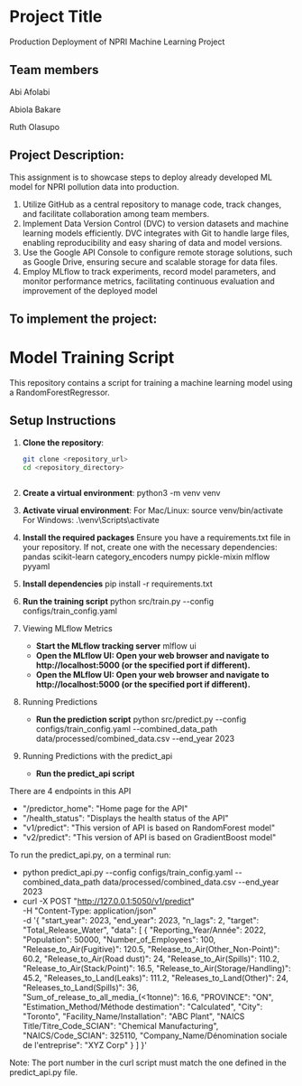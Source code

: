 #  Project Title
Production Deployment of NPRI Machine Learning Project
 
## Team members
 
Abi Afolabi
 
Abiola Bakare  
 
Ruth Olasupo
 
 
## Project Description:
This assignment is to showcase steps to deploy already developed ML model for NPRI pollution data into production.
1. Utilize GitHub as a central repository to manage code, track changes, and facilitate collaboration among team members.
2. Implement Data Version Control (DVC) to version datasets and machine learning models efficiently. DVC integrates with Git to handle large files, enabling reproducibility and easy sharing of data and model versions.
3. Use the Google API Console to configure remote storage solutions, such as Google Drive, ensuring secure and scalable storage for data files.
4. Employ MLflow to track experiments, record model parameters, and monitor performance metrics, facilitating continuous evaluation and improvement of the deployed model
 
## To implement the project:
 
# Model Training Script
 This repository contains a script for training a machine learning model using a RandomForestRegressor.
 
## Setup Instructions
 
1. **Clone the repository**:
   ```bash
   git clone <repository_url>
   cd <repository_directory>
 
2. **Create a virtual environment**:
python3 -m venv venv
 
3. **Activate virual environment**:
For Mac/Linux: source venv/bin/activate
For Windows: .\venv\Scripts\activate
 
4. **Install the required packages**
Ensure you have a requirements.txt file in your repository. If not, create one with the necessary dependencies:
pandas
scikit-learn
category_encoders
numpy
pickle-mixin
mlflow
pyyaml
 
5. **Install dependencies**
pip install -r requirements.txt
 
6. **Run the training script**
python src/train.py --config configs/train_config.yaml
 
7. Viewing MLflow Metrics
   - **Start the MLflow tracking server**
      mlflow ui
   - **Open the MLflow UI: Open your web browser and navigate to http://localhost:5000 (or the specified port if different).**
   - **Open the MLflow UI: Open your web browser and navigate to http://localhost:5000 (or the specified port if different).**
 
8. Running Predictions
   - **Run the prediction script**
      python src/predict.py --config configs/train_config.yaml --combined_data_path data/processed/combined_data.csv --end_year 2023


9. Running Predictions with the predict_api
   - **Run the predict_api script**

There are 4 endpoints in this API
- "/predictor_home": "Home page for the API"
- "/health_status": "Displays the health status of the API"
- "v1/predict": "This version of API is based on RandomForest model"
- "v2/predict": "This version of API is based on GradientBoost model"

To run the predict_api.py, on a terminal run:
- python predict_api.py --config configs/train_config.yaml --combined_data_path data/processed/combined_data.csv --end_year 2023
- curl -X POST "http://127.0.0.1:5050/v1/predict" \
     -H "Content-Type: application/json" \
     -d '{
         "start_year": 2023,
         "end_year": 2023,
         "n_lags": 2,
         "target": "Total_Release_Water",
         "data": [
             {
                 "Reporting_Year/Année": 2022,
                 "Population": 50000,
                 "Number_of_Employees": 100,
                 "Release_to_Air(Fugitive)": 120.5,
                 "Release_to_Air(Other_Non-Point)": 60.2,
                 "Release_to_Air(Road dust)": 24,
                 "Release_to_Air(Spills)": 110.2, 
                 "Release_to_Air(Stack/Point)": 16.5,
                 "Release_to_Air(Storage/Handling)": 45.2, 
                 "Releases_to_Land(Leaks)": 111.2, 
                 "Releases_to_Land(Other)": 24,
                 "Releases_to_Land(Spills)": 36, 
                 "Sum_of_release_to_all_media_(<1tonne)": 16.6,
                 "PROVINCE": "ON",
                 "Estimation_Method/Méthode destimation": "Calculated",
                 "City": "Toronto",
                 "Facility_Name/Installation": "ABC Plant",
                 "NAICS Title/Titre_Code_SCIAN": "Chemical Manufacturing",
                 "NAICS/Code_SCIAN": 325110,
                 "Company_Name/Dénomination sociale de l'entreprise": "XYZ Corp"
             }
         ]
     }'
 
 Note: The port number in the curl script must match the one defined in the predict_api.py file.